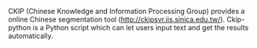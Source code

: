 CKIP (Chinese Knowledge and Information Processing Group) provides a online Chinese segmentation tool (http://ckipsvr.iis.sinica.edu.tw/). Ckip-python is a Python script which can let users input text and get the results automatically.

